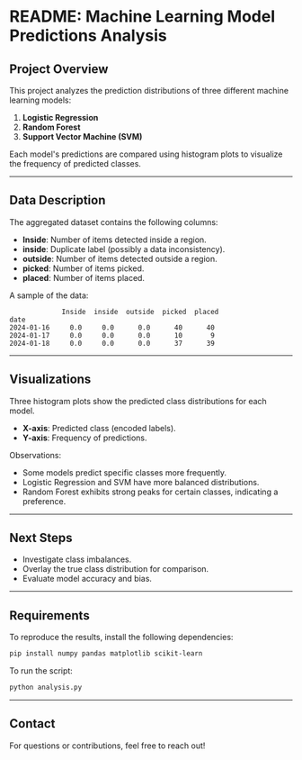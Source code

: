 # README: Machine Learning Model Predictions Analysis

## Project Overview
This project analyzes the prediction distributions of three different machine learning models:
1. **Logistic Regression**
2. **Random Forest**
3. **Support Vector Machine (SVM)**

Each model's predictions are compared using histogram plots to visualize the frequency of predicted classes.

---

## Data Description
The aggregated dataset contains the following columns:
- **Inside**: Number of items detected inside a region.
- **inside**: Duplicate label (possibly a data inconsistency).
- **outside**: Number of items detected outside a region.
- **picked**: Number of items picked.
- **placed**: Number of items placed.

A sample of the data:
```plaintext
             Inside  inside  outside  picked  placed
date
2024-01-16     0.0     0.0      0.0      40      40
2024-01-17     0.0     0.0      0.0      10       9
2024-01-18     0.0     0.0      0.0      37      39
```

---

## Visualizations
Three histogram plots show the predicted class distributions for each model.
- **X-axis**: Predicted class (encoded labels).
- **Y-axis**: Frequency of predictions.

Observations:
- Some models predict specific classes more frequently.
- Logistic Regression and SVM have more balanced distributions.
- Random Forest exhibits strong peaks for certain classes, indicating a preference.

---

## Next Steps
- Investigate class imbalances.
- Overlay the true class distribution for comparison.
- Evaluate model accuracy and bias.

---

## Requirements
To reproduce the results, install the following dependencies:
```bash
pip install numpy pandas matplotlib scikit-learn
```

To run the script:
```bash
python analysis.py
```

---

## Contact
For questions or contributions, feel free to reach out!

